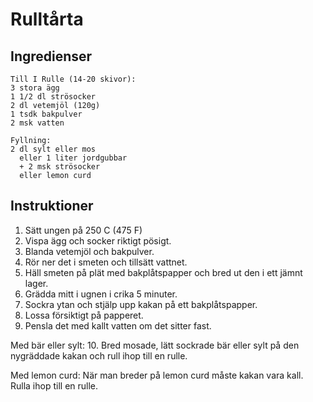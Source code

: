# Rulltårta #

## Ingredienser ##
```
Till I Rulle (14-20 skivor):
3 stora ägg
1 1/2 dl strösocker
2 dl vetemjöl (120g)
1 tsdk bakpulver
2 msk vatten

Fyllning:
2 dl sylt eller mos
  eller 1 liter jordgubbar
  + 2 msk strösocker
  eller lemon curd
```

## Instruktioner ##
1. Sätt ungen på 250 C (475 F) 
2. Vispa ägg och socker riktigt pösigt.
3. Blanda vetemjöl och bakpulver.
4. Rör ner det i smeten och tillsätt vattnet.
5. Häll smeten på plät med bakplåtspapper och bred ut den i ett jämnt lager.
6. Grädda mitt i ugnen i crika 5 minuter.
7. Sockra ytan och stjälp upp kakan på ett bakplåtspapper.
8. Lossa försiktigt på papperet.
9. Pensla det med kallt vatten om det sitter fast.

Med bär eller sylt:
10. Bred mosade, lätt sockrade bär eller sylt på den nygräddade kakan och rull ihop till en rulle.

Med lemon curd:
    När man breder på lemon curd måste kakan vara kall. Rulla ihop till en rulle.
